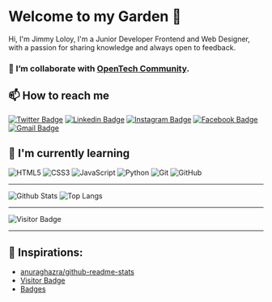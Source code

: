 # Welcome to my Garden 👋

Hi, I'm Jimmy Loloy, I'm a Junior Developer Frontend and Web Designer, with a passion for sharing knowledge and always open to feedback.

<!-- - 🔭 I’m currently working on... -->
### 💙 I’m collaborate with [OpenTech Community](https://www.github.com/opentech-pe).

## 📫 How to reach me

[![Twitter Badge](https://img.shields.io/badge/-JimmyLoloy98-007ACC?style=flat-square&logo=Twitter&logoColor=white&link=https://www.twitter.com/JimmyLoloy98/)](https://www.twitter.com/JimmyLoloy98)
[![Linkedin Badge](https://img.shields.io/badge/-JimmyLoloy98-00599C?style=flat-square&logo=Linkedin&logoColor=white&link=https://www.linkedin.com/in/JimmyLoloy98/)](https://www.linkedin.com/in/JimmyLoloy98)
[![Instagram Badge](https://img.shields.io/badge/-JimmyLoloy98-orange?style=flat-square&logo=instagram&logoColor=white&link=https://www.instagram.com/JimmyLoloy98/)](https://www.instagram.com/JimmyLoloy98)
[![Facebook Badge](https://img.shields.io/badge/-JimmyLoloy98-blue?style=flat-square&logo=facebook&logoColor=white&link=https://www.facebook.com/JimmyLoloy98/)](https://www.facebook.com/JimmyLoloy98)
[![Gmail Badge](https://img.shields.io/badge/-loloy.laurencio@gmail.com-c14438?style=flat-square&logo=Gmail&logoColor=white&link=mailto:loloy.laurencio@gmail.com)](mailto:loloy.laurencio@gmail.com)

## 🌱 I'm currently learning

![HTML5](https://img.shields.io/badge/-HTML5-E34F26?style=flat-square&logo=html5&logoColor=white)
![CSS3](https://img.shields.io/badge/-CSS3-1572B6?style=flat-square&logo=css3)
![JavaScript](https://img.shields.io/badge/-JavaScript-black?style=flat-square&logo=javascript)
![Python](https://img.shields.io/badge/-Python-yellow?style=flat-square&logo=Python)
![Git](https://img.shields.io/badge/-Git-gray?style=flat-square&logo=git)
![GitHub](https://img.shields.io/badge/-GitHub-181717?style=flat-square&logo=github)

----

![Github Stats](https://github-readme-stats.vercel.app/api?username=JimmyLoloy98&count_private=true&show_icons=true&include_all_commits=true&theme=gotham)
![Top Langs](https://github-readme-stats.vercel.app/api/top-langs/?username=JimmyLoloy98&hide=TeX&layout=compact&theme=gotham)

----

![Visitor Badge](https://visitor-badge.laobi.icu/badge?page_id=JimmyLoloy98.JimmyLoloy98)

----

## 🤝 Inspirations:
 * [anuraghazra/github-readme-stats](https://github.com/anuraghazra/github-readme-stats)
 * [Visitor Badge](https://visitor-badge.laobi.icu/)
 * [Badges](https://img.shields.io/)
